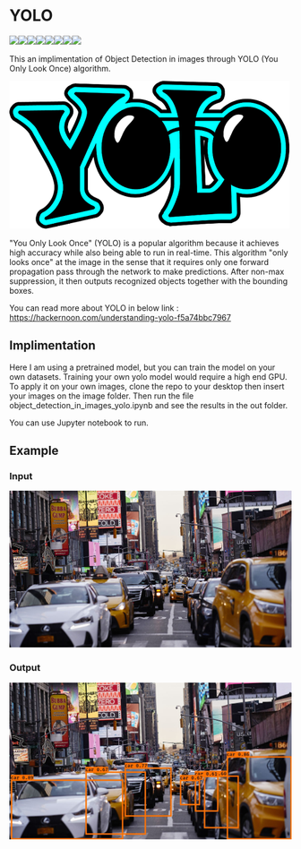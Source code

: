 # YOLO

[![](https://sourcerer.io/fame/Borahb/Borahb/YOLO/images/0)](https://sourcerer.io/fame/Borahb/Borahb/YOLO/links/0)[![](https://sourcerer.io/fame/Borahb/Borahb/YOLO/images/1)](https://sourcerer.io/fame/Borahb/Borahb/YOLO/links/1)[![](https://sourcerer.io/fame/Borahb/Borahb/YOLO/images/2)](https://sourcerer.io/fame/Borahb/Borahb/YOLO/links/2)[![](https://sourcerer.io/fame/Borahb/Borahb/YOLO/images/3)](https://sourcerer.io/fame/Borahb/Borahb/YOLO/links/3)[![](https://sourcerer.io/fame/Borahb/Borahb/YOLO/images/4)](https://sourcerer.io/fame/Borahb/Borahb/YOLO/links/4)[![](https://sourcerer.io/fame/Borahb/Borahb/YOLO/images/5)](https://sourcerer.io/fame/Borahb/Borahb/YOLO/links/5)[![](https://sourcerer.io/fame/Borahb/Borahb/YOLO/images/6)](https://sourcerer.io/fame/Borahb/Borahb/YOLO/links/6)[![](https://sourcerer.io/fame/Borahb/Borahb/YOLO/images/7)](https://sourcerer.io/fame/Borahb/Borahb/YOLO/links/7)

This an implimentation of Object Detection in images through YOLO (You Only Look Once) algorithm.

![](yologo_2.png)

"You Only Look Once" (YOLO) is a popular algorithm because it achieves high accuracy while also being able to run in real-time. This algorithm "only looks once" at the image in the sense that it requires only one forward propagation pass through the network to make predictions. After non-max suppression, it then outputs recognized objects together with the bounding boxes.

You can read more about YOLO in below link :
https://hackernoon.com/understanding-yolo-f5a74bbc7967

## Implimentation
Here I am using a pretrained model, but you can train the model on your own datasets. Training your own yolo model would require a high end GPU.
To apply it on your own images, clone the repo to your desktop then insert your images on the image folder. Then run the file object_detection_in_images_yolo.ipynb and see the results in the out folder.

You can use Jupyter notebook to run.

## Example

### Input

![](images/citycar.jpg)

### Output
![](out/outp.jpg)
